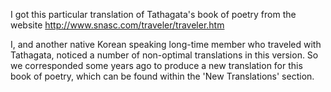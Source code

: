 I got this particular translation of Tathagata's book of poetry from the website http://www.snasc.com/traveler/traveler.htm 

I, and another native Korean speaking long-time member who traveled with Tathagata, noticed a number of non-optimal translations in this version. So we corresponded some years ago to produce a new translation for this book of poetry, which can be found within the 'New Translations' section.